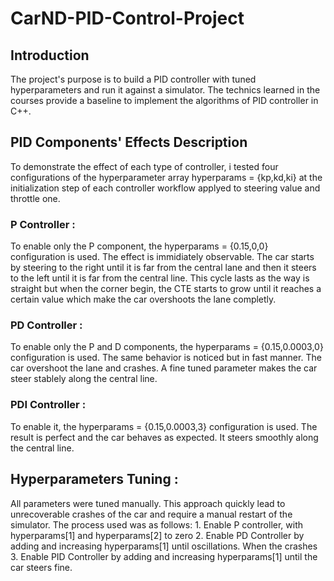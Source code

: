 # CarND-PID-Control-Project
## Introduction 
  The project's purpose is to build a PID controller with tuned hyperparameters and run it against a simulator. The technics learned in the courses provide a baseline to implement the algorithms of PID controller in C++.
  
## PID Components' Effects Description
To demonstrate the effect of each type of controller, i tested four configurations of the hyperparameter array hyperparams = {kp,kd,ki} at the initialization step of each controller workflow applyed to steering value and throttle one.

### P Controller : 
To enable only the P component, the hyperparams = {0.15,0,0} configuration is used. The effect is immidiately observable. The car starts by steering to the right until it is far from the central lane and then it steers to the left until it is far from the central line. This cycle lasts as the way is straight but when the corner begin, the CTE starts to grow until it reaches a certain value which make  the car overshoots the lane completly.

### PD Controller : 
To enable only the P and D components, the hyperparams = {0.15,0.0003,0} configuration is used. The same behavior is noticed but in fast manner. The car overshoot the lane and crashes. A fine tuned parameter makes the car steer stablely along the central line. 

### PDI Controller : 
To enable it, the hyperparams = {0.15,0.0003,3} configuration is used. The result is perfect and the car behaves as expected. It steers smoothly along the central line.

## Hyperparameters Tuning :
All parameters were tuned manually.  This approach quickly lead to unrecoverable crashes of the car and require a manual restart of the simulator. The process used was as follows:
    1. Enable P controller, with hyperparams[1] and hyperparams[2] to zero
    2. Enable PD Controller by adding and increasing hyperparams[1] until oscillations. When the crashes 
    3. Enable PID Controller by adding and increasing hyperparams[1] until the car steers fine.

